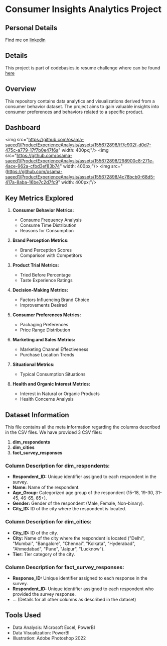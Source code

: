 # Consumer Insights Analytics Project

## Personal Details

Find me on [linkedin](https://linkedin.com/in/osamas1)

## Details

This project is part of codebasics.io resume challenge where can be found [here](https://codebasics.io/challenge/codebasics-resume-project-challenge)

## Overview

This repository contains data analytics and visualizations derived from a consumer behavior dataset. The project aims to gain valuable insights into consumer preferences and behaviors related to a specific product.

## Dashboard 

<img src="https://github.com/osama-saeed1/ProductExperienceAnalysis/assets/155672898/ff7c902f-d0d7-475c-a779-17f7b0e47f6a" width: 400px;"/>
<img src="https://github.com/osama-saeed1/ProductExperienceAnalysis/assets/155672898/298900c8-271e-4ace-962a-cfbd3ef83b74" width: 400px;"/>
<img src="(https://github.com/osama-saeed1/ProductExperienceAnalysis/assets/155672898/4c78bcb0-68d5-417a-8aba-16be7c2d7fc9" width: 400px;"/>


## Key Metrics Explored

1. **Consumer Behavior Metrics:**
   - Consume Frequency Analysis
   - Consume Time Distribution
   - Reasons for Consumption

2. **Brand Perception Metrics:**
   - Brand Perception Scores
   - Comparison with Competitors

3. **Product Trial Metrics:**
   - Tried Before Percentage
   - Taste Experience Ratings

4. **Decision-Making Metrics:**
   - Factors Influencing Brand Choice
   - Improvements Desired

5. **Consumer Preferences Metrics:**
   - Packaging Preferences
   - Price Range Distribution

6. **Marketing and Sales Metrics:**
   - Marketing Channel Effectiveness
   - Purchase Location Trends

7. **Situational Metrics:**
   - Typical Consumption Situations

8. **Health and Organic Interest Metrics:**
   - Interest in Natural or Organic Products
   - Health Concerns Analysis

## Dataset Information

This file contains all the meta information regarding the columns described in the CSV files. We have provided 3 CSV files:

1. **dim_respondents**
2. **dim_cities**
3. **fact_survey_responses**

### Column Description for dim_respondents:

- **Respondent_ID:** Unique identifier assigned to each respondent in the survey.
- **Name:** Name of the respondent.
- **Age_Group:** Categorized age group of the respondent (15-18, 19-30, 31-45, 46-65, 65+).
- **Gender:** Gender of the respondent (Male, Female, Non-binary).
- **City_ID:** ID of the city where the respondent is located.

### Column Description for dim_cities:

- **City_ID:** ID of the city.
- **City:** Name of the city where the respondent is located ("Delhi", "Mumbai", "Bangalore", "Chennai", "Kolkata", "Hyderabad", "Ahmedabad", "Pune", "Jaipur", "Lucknow").
- **Tier:** Tier category of the city.

### Column Description for fact_survey_responses:

- **Response_ID:** Unique identifier assigned to each response in the survey.
- **Respondent_ID:** Unique identifier assigned to each respondent who provided the survey response.
- ... (Details for all other columns as described in the dataset)

## Tools Used

- Data Analysis: Microsoft Excel, PowerBI
- Data Visualization: PowerBI
- Illustration: Adobe Photoshop 2022
